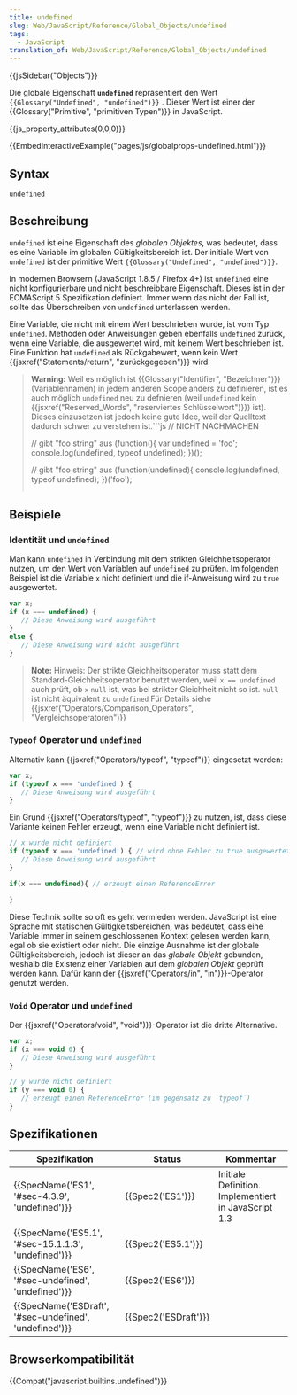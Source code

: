 ```yaml
---
title: undefined
slug: Web/JavaScript/Reference/Global_Objects/undefined
tags:
  - JavaScript
translation_of: Web/JavaScript/Reference/Global_Objects/undefined
---
```

{{jsSidebar("Objects")}}

Die globale Eigenschaft **`undefined`** repräsentiert den Wert `{{Glossary("Undefined", "undefined")}}` . Dieser Wert ist einer der {{Glossary("Primitive", "primitiven Typen")}} in JavaScript.

{{js_property_attributes(0,0,0)}}

{{EmbedInteractiveExample("pages/js/globalprops-undefined.html")}}

## Syntax

    undefined

## Beschreibung

`undefined` ist eine Eigenschaft des _globalen Objektes_, was bedeutet, dass es eine Variable im globalen Gültigkeitsbereich ist. Der initiale Wert von `undefined` ist der primitive Wert `{{Glossary("Undefined", "undefined")}}`.

In modernen Browsern (JavaScript 1.8.5 / Firefox 4+) ist `undefined` eine nicht konfigurierbare und nicht beschreibbare Eigenschaft. Dieses ist in der ECMAScript 5 Spezifikation definiert. Immer wenn das nicht der Fall ist, sollte das Überschreiben von `undefined` unterlassen werden.

Eine Variable, die nicht mit einem Wert beschrieben wurde, ist vom Typ `undefined`. Methoden oder Anweisungen geben ebenfalls `undefined` zurück, wenn eine Variable, die ausgewertet wird, mit keinem Wert beschrieben ist. Eine Funktion hat `undefined` als Rückgabewert, wenn kein Wert {{jsxref("Statements/return", "zurückgegeben")}} wird.

> **Warning:** Weil es möglich ist {{Glossary("Identifier", "Bezeichner")}} (Variablennamen) in jedem anderen Scope anders zu definieren, ist es auch möglich `undefined` neu zu defnieren (weil `undefined` kein {{jsxref("Reserved_Words", "reserviertes Schlüsselwort")}}) ist). Dieses einzusetzen ist jedoch keine gute Idee, weil der Quelltext dadurch schwer zu verstehen ist.```js
> // NICHT NACHMACHEN
>
> // gibt "foo string" aus
> (function(){ var undefined = 'foo'; console.log(undefined, typeof undefined); })();
>
> // gibt "foo string" aus
> (function(undefined){ console.log(undefined, typeof undefined); })('foo');
>
> ```
>
> ```

## Beispiele

### Identität und `undefined`

Man kann `undefined` in Verbindung mit dem strikten Gleichheitsoperator nutzen, um den Wert von Variablen auf `undefined` zu prüfen. Im folgenden Beispiel ist die Variable `x` nicht definiert und die if-Anweisung wird zu `true` ausgewertet.

```js
var x;
if (x === undefined) {
   // Diese Anweisung wird ausgeführt
}
else {
   // Diese Anweisung wird nicht ausgeführt
}
```

> **Note:** Hinweis: Der strikte Gleichheitsoperator muss statt dem Standard-Gleichheitsoperator benutzt werden, weil `x == undefined` auch prüft, ob `x` `null` ist, was bei strikter Gleichheit nicht so ist. `null` ist nicht äquivalent zu `undefined` Für Details siehe {{jsxref("Operators/Comparison_Operators", "Vergleichsoperatoren")}}

### `Typeof` Operator und `undefined`

Alternativ kann {{jsxref("Operators/typeof", "typeof")}} eingesetzt werden:

```js
var x;
if (typeof x === 'undefined') {
   // Diese Anweisung wird ausgeführt
}
```

Ein Grund {{jsxref("Operators/typeof", "typeof")}} zu nutzen, ist, dass diese Variante keinen Fehler erzeugt, wenn eine Variable nicht definiert ist.

```js
// x wurde nicht definiert
if (typeof x === 'undefined') { // wird ohne Fehler zu true ausgewertet
   // Diese Anweisung wird ausgeführt
}

if(x === undefined){ // erzeugt einen ReferenceError

}
```

Diese Technik sollte so oft es geht vermieden werden. JavaScript ist eine Sprache mit statischen Gültigkeitsbereichen, was bedeutet, dass eine Variable immer in seinem geschlossenen Kontext gelesen werden kann, egal ob sie existiert oder nicht. Die einzige Ausnahme ist der globale Gültigkeitsbereich, jedoch ist dieser an das _globale Objekt_ gebunden, weshalb die Existenz einer Variablen auf dem _globalen Objekt_ geprüft werden kann. Dafür kann der {{jsxref("Operators/in", "in")}}-Operator genutzt werden.

### `Void` Operator und `undefined`

Der {{jsxref("Operators/void", "void")}}-Operator ist die dritte Alternative.

```js
var x;
if (x === void 0) {
   // Diese Anweisung wird ausgeführt
}

// y wurde nicht definiert
if (y === void 0) {
   // erzeugt einen ReferenceError (im gegensatz zu `typeof`)
}
```

## Spezifikationen

| Spezifikation                                                            | Status                       | Kommentar                                            |
| ------------------------------------------------------------------------ | ---------------------------- | ---------------------------------------------------- |
| {{SpecName('ES1', '#sec-4.3.9', 'undefined')}}             | {{Spec2('ES1')}}         | Initiale Definition. Implementiert in JavaScript 1.3 |
| {{SpecName('ES5.1', '#sec-15.1.1.3', 'undefined')}}     | {{Spec2('ES5.1')}}     |                                                      |
| {{SpecName('ES6', '#sec-undefined', 'undefined')}}     | {{Spec2('ES6')}}         |                                                      |
| {{SpecName('ESDraft', '#sec-undefined', 'undefined')}} | {{Spec2('ESDraft')}} |                                                      |

## Browserkompatibilität

{{Compat("javascript.builtins.undefined")}}
